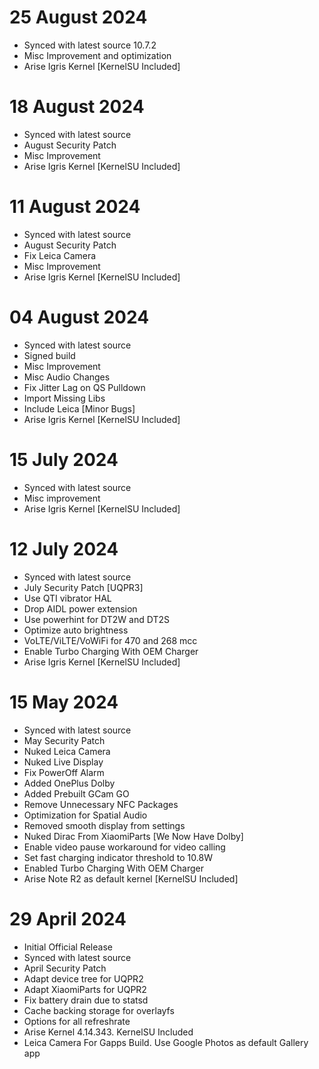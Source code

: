 # 25 August 2024

- Synced with latest source 10.7.2
- Misc Improvement and optimization
- Arise Igris Kernel [KernelSU Included]

# 18 August 2024

- Synced with latest source
- August Security Patch
- Misc Improvement
- Arise Igris Kernel [KernelSU Included]

# 11 August 2024

- Synced with latest source
- August Security Patch
- Fix Leica Camera
- Misc Improvement
- Arise Igris Kernel [KernelSU Included]

# 04 August 2024

- Synced with latest source
- Signed build
- Misc Improvement
- Misc Audio Changes
- Fix Jitter Lag on QS Pulldown
- Import Missing Libs
- Include Leica [Minor Bugs]
- Arise Igris Kernel [KernelSU Included]

# 15 July 2024

- Synced with latest source
- Misc improvement 
- Arise Igris Kernel [KernelSU Included]

# 12 July 2024

- Synced with latest source
- July Security Patch [UQPR3]
- Use QTI vibrator HAL
- Drop AIDL power extension
- Use powerhint for DT2W and DT2S
- Optimize auto brightness
- VoLTE/ViLTE/VoWiFi for 470 and 268 mcc
- Enable Turbo Charging With OEM Charger
- Arise Igris Kernel [KernelSU Included]

# 15 May 2024

- Synced with latest source
- May Security Patch
- Nuked Leica Camera
- Nuked Live Display
- Fix PowerOff Alarm 
- Added OnePlus Dolby
- Added Prebuilt GCam GO
- Remove Unnecessary NFC Packages
- Optimization for Spatial Audio
- Removed smooth display from settings
- Nuked Dirac From XiaomiParts [We Now Have Dolby]
- Enable video pause workaround for video calling
- Set fast charging indicator threshold to 10.8W
- Enabled Turbo Charging With OEM Charger
- Arise Note R2 as default kernel [KernelSU Included]

# 29 April 2024

- Initial Official Release
- Synced with latest source
- April Security Patch
- Adapt device tree for UQPR2
- Adapt XiaomiParts for UQPR2
- Fix battery drain due to statsd
- Cache backing storage for overlayfs
- Options for all refreshrate
- Arise Kernel 4.14.343. KernelSU Included
- Leica Camera For Gapps Build. Use Google Photos as default Gallery app
